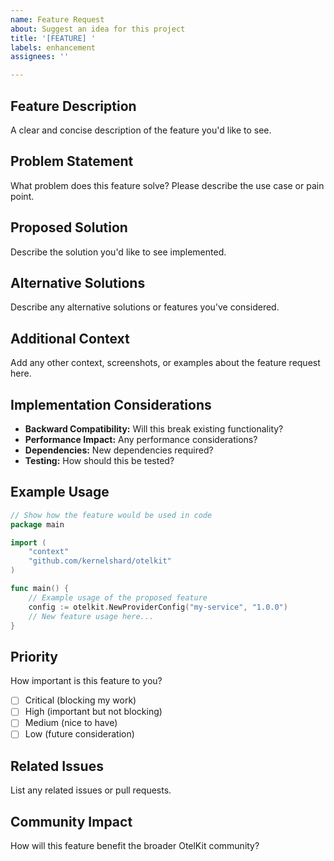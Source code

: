 ```yaml
---
name: Feature Request
about: Suggest an idea for this project
title: '[FEATURE] '
labels: enhancement
assignees: ''

---
```


## Feature Description
A clear and concise description of the feature you'd like to see.

## Problem Statement
What problem does this feature solve? Please describe the use case or pain point.

## Proposed Solution
Describe the solution you'd like to see implemented.

## Alternative Solutions
Describe any alternative solutions or features you've considered.

## Additional Context
Add any other context, screenshots, or examples about the feature request here.

## Implementation Considerations
- **Backward Compatibility:** Will this break existing functionality?
- **Performance Impact:** Any performance considerations?
- **Dependencies:** New dependencies required?
- **Testing:** How should this be tested?

## Example Usage
```go
// Show how the feature would be used in code
package main

import (
    "context"
    "github.com/kernelshard/otelkit"
)

func main() {
    // Example usage of the proposed feature
    config := otelkit.NewProviderConfig("my-service", "1.0.0")
    // New feature usage here...
}
```

## Priority
How important is this feature to you?
- [ ] Critical (blocking my work)
- [ ] High (important but not blocking)
- [ ] Medium (nice to have)
- [ ] Low (future consideration)

## Related Issues
List any related issues or pull requests.

## Community Impact
How will this feature benefit the broader OtelKit community?
